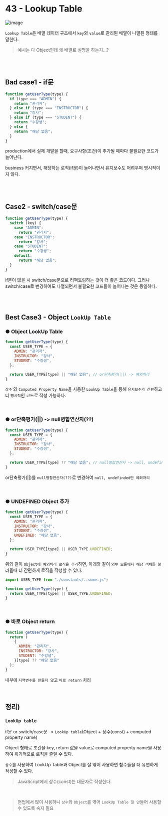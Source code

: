 # 43 - Lookup Table

![image](https://user-images.githubusercontent.com/95308384/199480157-e433528d-ab19-4d5a-9f20-0eb7d5f6231f.png)

`Lookup Table`은 배열 데이터 구조에서 `key`와 `value`로 관리된 배열이 나열된 형태를 말한다.

> 예시는 다 Object인데 왜 배열로 설명을 하는지...?

<br/>
<br/>

## Bad case1 - if문

```javascript
function getUserType(type) {
  if (type === "ADMIN") {
    return "관리자";
  } else if (type === "INSTRUCTOR") {
    return "강사";
  } else if (type === "STUDENT") {
    return "수강생";
  } else {
    return "해당 없음";
  }
}
```

production에서 실제 개발을 할때, 요구사항(조건)이 추가될 때마다 불필요한 코드가 늘어난다.

business 커지면서, 해당하는 로직(if문)이 늘어나면서 유지보수도 어려우며 명시적이지 않다.

<br/>
<br/>

## Case2 - switch/case문

```javascript
function getUserType(type) {
  switch (key) {
    case "ADMIN":
      return "관리자";
    case "INSTRUCTOR":
      return "강사";
    case "STUDENT":
      return "수강생";
    default:
      return "해당 없음";
  }
}
```

if문이 많을 시 switch/case문으로 리펙토링하는 것이 더 좋은 코드이다. 그러나 switch/case로 변경하여도 나열되면서 불필요한 코드들이 늘어나는 것은 동일하다.

<br/>
<br/>

## Best Case3 - Object `LookUp Table`

### ● Object LookUp Table

```javascript
function getUserType(type) {
  const USER_TYPE = {
    ADMIN: "관리자",
    INSTRUCTOR: "강사",
    STUDENT: "수강생",
  };

  return USER_TYPE[type] || "해당 없음"; // or단축평가(||) -> 예외처리
}
```

`상수` 와 `Computed Property Name`을 사용한 `LookUp Table`을 통해 `유지보수가 간편`하고 더 `명시적`인 코드로 작성 가능하다.

<br/>

### ● or단축평가(||) -> null병합연산자(??)

```javascript
function getUserType(type) {
  const USER_TYPE = {
    ADMIN: "관리자",
    INSTRUCTOR: "강사",
    STUDENT: "수강생",
  };

  return USER_TYPE[type] ?? "해당 없음"; // null병합연산자 -> null, undefinded 예외처리
}
```

or단축평가(||)를 `null병합연산자(??)`로 변경하여 `null, undefinded만 예외처리`

<br/>

### ● UNDEFINED Object 추가

```javascript
function getUserType(type) {
  const USER_TYPE = {
    ADMIN: "관리자",
    INSTRUCTOR: "강사",
    STUDENT: "수강생",
    UNDEFINED: "해당 없음",
  };

  return USER_TYPE[type] || USER_TYPE.UNDEFINED;
}
```

위와 같이 `Object에 예외처리 로직을 추가`하면, 아래와 같이 `외부 모듈에서 해당 객체를 불`러올때 더 간편하게 로직을 작성할 수 있다.

```javascript
import USER_TYPE from "./constants/..some.js";

function getUserType(type) {
  return USER_TYPE[type] || USER_TYPE.UNDEFINED;
}
```

<br/>

### ● 바로 Object return

```javascript
function getUserType(type) {
  return (
    {
      ADMIN: "관리자",
      INSTRUCTOR: "강사",
      STUDENT: "수강생",
    }[type] ?? "해당 없음"
  );
}
```

내부에 `지역변수를 만들지 않`고 `바로 return` 처리

<br/>

## 정리)

### `LookUp table`

if문 or switch/case문 -> `LookUp table`(Object + 상수(const) + computed property name)

Object 형태로 조건을 key, return 값을 value로 computed property name을 사용하여 획기적으로 로직을 줄일 수 있다.

`상수`를 사용하여 LookUp Table과 Object를 잘 엮어 사용하면 함수들을 더 유연하게 작성할 수 있다.

> JavaScript에서 상수(const)는 대문자로 작성한다.

<br/>

> 현업에서 많이 사용하니 `상수`와 `Object`를 엮어 `LookUp Table 잘 만`들어 사용할 수 있도록 숙지 필요
